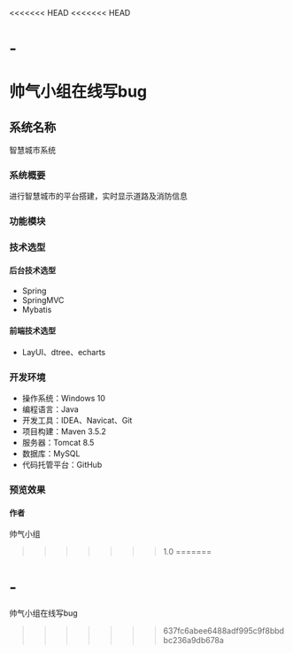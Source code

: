 <<<<<<< HEAD
<<<<<<< HEAD
# -
帅气小组在线写bug
=======
## 系统名称 
智慧城市系统 
### 系统概要
  进行智慧城市的平台搭建，实时显示道路及消防信息
### 功能模块

### 技术选型
#### 后台技术选型
* Spring
* SpringMVC
* Mybatis
#### 前端技术选型
* LayUI、dtree、echarts

### 开发环境
* 操作系统：Windows 10
* 编程语言：Java
* 开发工具：IDEA、Navicat、Git
* 项目构建：Maven 3.5.2
* 服务器：Tomcat 8.5
* 数据库：MySQL 
* 代码托管平台：GitHub

### 预览效果


#### 作者
帅气小组
>>>>>>> 1.0
=======
# -
帅气小组在线写bug
>>>>>>> 637fc6abee6488adf995c9f8bbdbc236a9db678a
